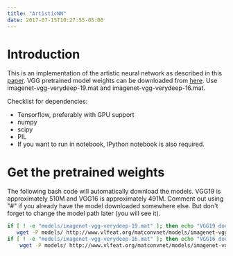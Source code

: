 ```yaml
---
title: "ArtisticNN"
date: 2017-07-15T10:27:55-05:00
---
```


# Introduction
This is an implementation of the artistic neural network as described in this [paper](www.cv-foundation.org/openaccess/content_cvpr_2016/papers/Gatys_Image_Style_Transfer_CVPR_2016_paper.pdf). VGG pretrained model weights can be downloaded from [here](http://www.vlfeat.org/matconvnet/models/). Use imagenet-vgg-verydeep-19.mat and imagenet-vgg-verydeep-16.mat.


Checklist for dependencies:

* Tensorflow, preferably with GPU support
* numpy
* scipy
* PIL
* If you want to run in notebook, IPython notebook is also required.

# **Get the pretrained weights**
The following bash code will automatically download the models. VGG19 is approximately 510M and VGG16 is approximately 491M. Comment out using "#" if you already have the model downloaded somewhere else. But don't forget to change the model path later (you will see it).

```bash
if [ ! -e "models/imagenet-vgg-verydeep-19.mat" ]; then echo "VGG19 does not exist"; \
   wget -P models/ http://www.vlfeat.org/matconvnet/models/imagenet-vgg-verydeep-19.mat; fi
if [ ! -e "models/imagenet-vgg-verydeep-16.mat" ]; then echo "VGG16 does not exist"; \
    wget -P models/ http://www.vlfeat.org/matconvnet/models/imagenet-vgg-verydeep-16.mat; fi
```

